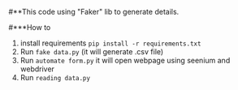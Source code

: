 #**This code using "Faker" lib to generate details. 

#***How to
1. install requirements `pip install -r requirements.txt`
2. Run `fake data.py` (it will generate .csv file)
3. Run `automate form.py` it will open webpage using seenium and webdriver
4. Run `reading data.py`
